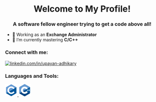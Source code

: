 <h1 align="center">Welcome to My Profile! </h1>
<h3 align="center">A software fellow engineer trying to get a code above all!</h3>

- 🔭 Working as an **Exchange Administrator**
- 🌱 I’m currently mastering **C/C++**

<h3 align="left">Connect with me:</h3>
<p align="left">
<a href="https://linkedin.com/in/upayan-adhikary" target="blank"><img align="center" src="https://raw.githubusercontent.com/rahuldkjain/github-profile-readme-generator/master/src/images/icons/Social/linked-in-alt.svg" alt="linkedin.com/in/upayan-adhikary" height="30" width="40" /></a>
</p>

<h3 align="left">Languages and Tools:</h3>
<p align="left"> <a href="https://www.cprogramming.com/" target="_blank" rel="noreferrer"> <img src="https://raw.githubusercontent.com/devicons/devicon/master/icons/c/c-original.svg" alt="c" width="40" height="40"/> </a> <a href="https://www.w3schools.com/cpp/" target="_blank" rel="noreferrer"> <img src="https://raw.githubusercontent.com/devicons/devicon/master/icons/cplusplus/cplusplus-original.svg" alt="cplusplus" width="40" height="40"/> </a> </p>
